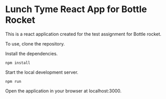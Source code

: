 # Lunch Tyme React App for Bottle Rocket

This is a react application created for the test assignment for Bottle rocket. 

To use, clone the repository. 

Install the dependencies.

`npm install`

Start the local development server.

`npm run`

Open the application in your browser at localhost:3000.